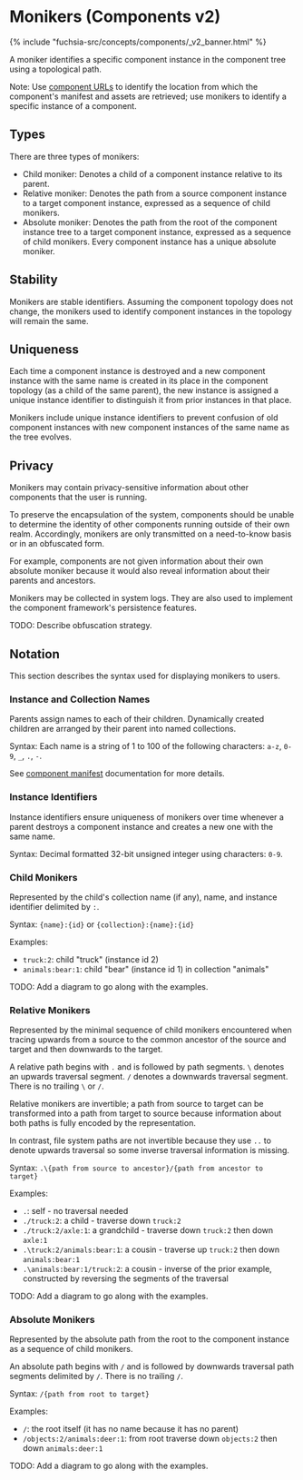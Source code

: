 # Monikers (Components v2)

{% include "fuchsia-src/concepts/components/_v2_banner.html" %}

A moniker identifies a specific component instance in the component tree
using a topological path.

Note: Use [component URLs][doc-component-urls] to identify the location from
which the component's manifest and assets are retrieved; use monikers to
identify a specific instance of a component.

## Types

There are three types of monikers:

- Child moniker: Denotes a child of a component instance relative to its parent.
- Relative moniker: Denotes the path from a source component instance to a
  target component instance, expressed as a sequence of child monikers.
- Absolute moniker: Denotes the path from the root of the component instance
  tree to a target component instance, expressed as a sequence of child
  monikers. Every component instance has a unique absolute moniker.

## Stability

Monikers are stable identifiers. Assuming the component topology does not
change, the monikers used to identify component instances in the topology
will remain the same.

## Uniqueness

Each time a component instance is destroyed and a new component instance with
the same name is created in its place in the component topology (as a child
of the same parent), the new instance is assigned a unique instance identifier
to distinguish it from prior instances in that place.

Monikers include unique instance identifiers to prevent confusion of old
component instances with new component instances of the same name as the
tree evolves.

## Privacy

Monikers may contain privacy-sensitive information about other components that
the user is running.

To preserve the encapsulation of the system, components should be unable to
determine the identity of other components running outside of their own
realm. Accordingly, monikers are only transmitted on a need-to-know basis
or in an obfuscated form.

For example, components are not given information about their own absolute
moniker because it would also reveal information about their parents and
ancestors.

Monikers may be collected in system logs. They are also used to implement the
component framework's persistence features.

TODO: Describe obfuscation strategy.

## Notation

This section describes the syntax used for displaying monikers to users.

### Instance and Collection Names

Parents assign names to each of their children. Dynamically created children
are arranged by their parent into named collections.

Syntax: Each name is a string of 1 to 100 of the following characters:
`a-z`, `0-9`, `_`, `.`, `-`.

See [component manifest][doc-manifests] documentation for more details.

### Instance Identifiers

Instance identifiers ensure uniqueness of monikers over time whenever a parent
destroys a component instance and creates a new one with the same name.

Syntax: Decimal formatted 32-bit unsigned integer using characters: `0-9`.

### Child Monikers

Represented by the child's collection name (if any), name, and instance
identifier delimited by `:`.

Syntax: `{name}:{id}` or `{collection}:{name}:{id}`

Examples:

- `truck:2`: child "truck" (instance id 2)
- `animals:bear:1`: child "bear" (instance id 1) in collection "animals"

TODO: Add a diagram to go along with the examples.

### Relative Monikers

Represented by the minimal sequence of child monikers encountered when tracing
upwards from a source to the common ancestor of the source and target and then
downwards to the target.

A relative path begins with `.` and is followed by path segments. `\` denotes
an upwards traversal segment. `/` denotes a downwards traversal segment. There
is no trailing `\` or `/`.

Relative monikers are invertible; a path from source to target can be
transformed into a path from target to source because information about
both paths is fully encoded by the representation.

In contrast, file system paths are not invertible because they use `..`
to denote upwards traversal so some inverse traversal information is missing.

Syntax: `.\{path from source to ancestor}/{path from ancestor to target}`

Examples:

- `.`: self - no traversal needed
- `./truck:2`: a child - traverse down `truck:2`
- `./truck:2/axle:1`: a grandchild - traverse down `truck:2` then down `axle:1`
- `.\truck:2/animals:bear:1`: a cousin - traverse up `truck:2` then down
  `animals:bear:1`
- `.\animals:bear:1/truck:2`: a cousin - inverse of the prior example,
  constructed by reversing the segments of the traversal

TODO: Add a diagram to go along with the examples.

### Absolute Monikers

Represented by the absolute path from the root to the component instance as
a sequence of child monikers.

An absolute path begins with `/` and is followed by downwards traversal path
segments delimited by `/`. There is no trailing `/`.

Syntax: `/{path from root to target}`

Examples:

- `/`: the root itself (it has no name because it has no parent)
- `/objects:2/animals:deer:1`: from root traverse down `objects:2` then down
  `animals:deer:1`

TODO: Add a diagram to go along with the examples.

[doc-manifests]: component_manifests.md
[doc-component-urls]: introduction.md#component-urls
